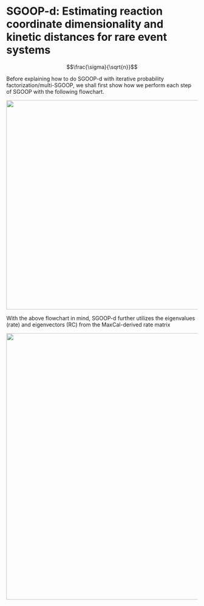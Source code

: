 # SGOOP-d: Estimating reaction coordinate dimensionality and kinetic distances for rare event systems


$$\frac{\sigma}{\sqrt{n}}$$


Before explaining how to do SGOOP-d with iterative probability factorization/multi-SGOOP, we shall first show how we perform each step of SGOOP with the following flowchart.


<img src="https://user-images.githubusercontent.com/22850008/115948672-6ec29a00-a49d-11eb-81e2-1935b6d40ff9.png" width="550">

With the above flowchart in mind, SGOOP-d further utilizes the eigenvalues (rate) and eigenvectors (RC) from the MaxCal-derived rate matrix

<img src="https://user-images.githubusercontent.com/22850008/115948744-ff00df00-a49d-11eb-8953-3141ae008dcc.png" width="700">
